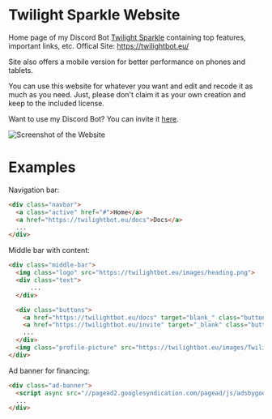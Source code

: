 # Twilight Sparkle Website
Home page of my Discord Bot [Twilight Sparkle](https://twilightbot.eu/invite) containing top features, important links, etc.
Offical Site: https://twilightbot.eu/

Site also offers a mobile version for better performance on phones and tablets.

You can use this website for whatever you want and edit and recode it as much as you need.
Just, please don't claim it as your own creation and keep to the included license.

Want to use my Discord Bot? You can invite it [here](https://twilightbot.eu/invite).

![Screenshot of the Website](https://twilightbot.eu/images/Screenshot-Homepage.png)

# Examples

Navigation bar:
```html
<div class="navbar">
  <a class="active" href="#">Home</a>
  <a href="https://twilightbot.eu/docs">Docs</a>
  ...
</div>
```

Middle bar with content:
```html
<div class="middle-bar">
  <img class="logo" src="https://twilightbot.eu/images/heading.png">      
  <div class="text">
      ...
  </div>

  <div class="buttons">
    <a href="https://twilightbot.eu/docs" target="blank_" class="button">Docs</a>
    <a href="https://twilightbot.eu/invite" target="_blank" class="button">Invite</a>
    ...            
  </div>
  <img class="profile-picture" src="https://twilightbot.eu/images/Twilight-Small.png">
</div>
```

Ad banner for financing:
```html
<div class="ad-banner">
  <script async src="//pagead2.googlesyndication.com/pagead/js/adsbygoogle.js"></script>
  ...
</div>
```